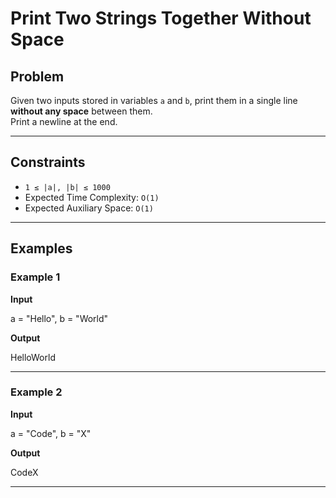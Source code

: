 # Print Two Strings Together Without Space

## Problem
Given two inputs stored in variables `a` and `b`, print them in a single line **without any space** between them.  
Print a newline at the end.

---

## Constraints
- `1 ≤ |a|, |b| ≤ 1000`
- Expected Time Complexity: `O(1)`
- Expected Auxiliary Space: `O(1)`

---

## Examples

### Example 1
**Input**  

a = "Hello", b = "World"

**Output**  

HelloWorld


---

### Example 2
**Input**  

a = "Code", b = "X"

**Output**  

CodeX


---
